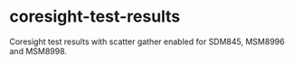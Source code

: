 # coresight-test-results
Coresight test results with scatter gather enabled for SDM845, MSM8996 and MSM8998.
